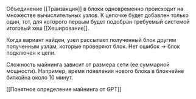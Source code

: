 Объединение [[Транзакция]] в блоки одновременно происходит на множестве вычислительных узлов. К цепочке будет добавлен только один, тот, для которого первым будет подобран требуемый системой итоговый хеш [[Хеширование]].

Когда вариант найден, узел рассылает полученный блок другим полученным узлам, которые проверяют блок. Нет ошибок -> блок подключен к цепи.

Сложность майнинга зависит от размера сети (ее суммарной мощности). Например, время появления нового блока в блокчейне биткойна около 10 минут.

[[Понятное определение майнинга от GPT]]